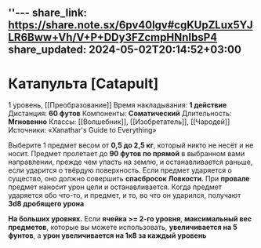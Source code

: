 ''---
share_link: https://share.note.sx/6pv40lgv#cgKUpZLux5YJLR6Bww+Vh/V+P+DDy3FZcmpHNnIbsP4
share_updated: 2024-05-02T20:14:52+03:00
---
# Катапульта [Catapult]
1 уровень, [[Преобразование]]
Время накладывания: **1 действие**
Дистанция: **60 футов**
Компоненты: **Соматический**
Длительность: **Мгновенно**
Классы: [[Волшебник]], [[Изобретатель]], [[Чародей]]
Источники: «Xanathar's Guide to Everything»

Выберите 1 предмет весом от **0,5 до 2,5 кг**, который никто не несёт и не носит. Предмет пролетает до **90 футов по прямой** в выбранном вами направлении, прежде чем упасть на землю, и останавливается раньше, если ударится о твёрдую поверхность. Если предмет ударяется о существо, оно должно совершить **спасбросок Ловкости**. При **провале** предмет наносит урон цели и останавливается. Когда предмет ударяется обо что-то, и предмет, и то, во что он ударился, получают **3d8 дробящего урона**

**На больших уровнях.** Если **ячейка >= 2-го уровня**, **максимальный вес предметов**, которые вы можете использовать, **увеличивается на 5 фунтов**, а **урон увеличивается на 1к8 за каждый уровень**
